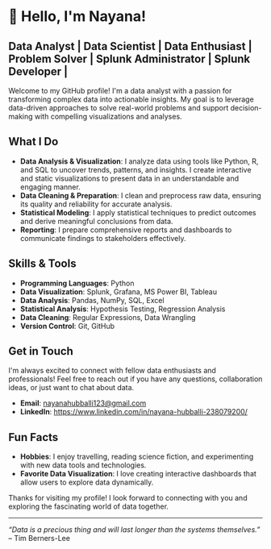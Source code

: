 # 👋 Hello, I'm Nayana!

## Data Analyst | Data Scientist | Data Enthusiast | Problem Solver | Splunk Administrator | Splunk Developer |

Welcome to my GitHub profile! I'm a data analyst with a passion for transforming complex data into actionable insights. My goal is to leverage data-driven approaches to solve real-world problems and support decision-making with compelling visualizations and analyses.

## What I Do

- **Data Analysis & Visualization**: I analyze data using tools like Python, R, and SQL to uncover trends, patterns, and insights. I create interactive and static visualizations to present data in an understandable and engaging manner.
- **Data Cleaning & Preparation**: I clean and preprocess raw data, ensuring its quality and reliability for accurate analysis.
- **Statistical Modeling**: I apply statistical techniques to predict outcomes and derive meaningful conclusions from data.
- **Reporting**: I prepare comprehensive reports and dashboards to communicate findings to stakeholders effectively.

## Skills & Tools

- **Programming Languages**: Python
- **Data Visualization**: Splunk, Grafana, MS Power BI, Tableau
- **Data Analysis**: Pandas, NumPy, SQL, Excel
- **Statistical Analysis**: Hypothesis Testing, Regression Analysis
- **Data Cleaning**: Regular Expressions, Data Wrangling
- **Version Control**: Git, GitHub

## Get in Touch

I'm always excited to connect with fellow data enthusiasts and professionals! Feel free to reach out if you have any questions, collaboration ideas, or just want to chat about data.

- **Email**: nayanahubballi123@gmail.com
- **LinkedIn**: https://www.linkedin.com/in/nayana-hubballi-238079200/ 

## Fun Facts

- **Hobbies**: I enjoy travelling, reading science fiction, and experimenting with new data tools and technologies.
- **Favorite Data Visualization**: I love creating interactive dashboards that allow users to explore data dynamically.

Thanks for visiting my profile! I look forward to connecting with you and exploring the fascinating world of data together.

---

*“Data is a precious thing and will last longer than the systems themselves.”* – Tim Berners-Lee

